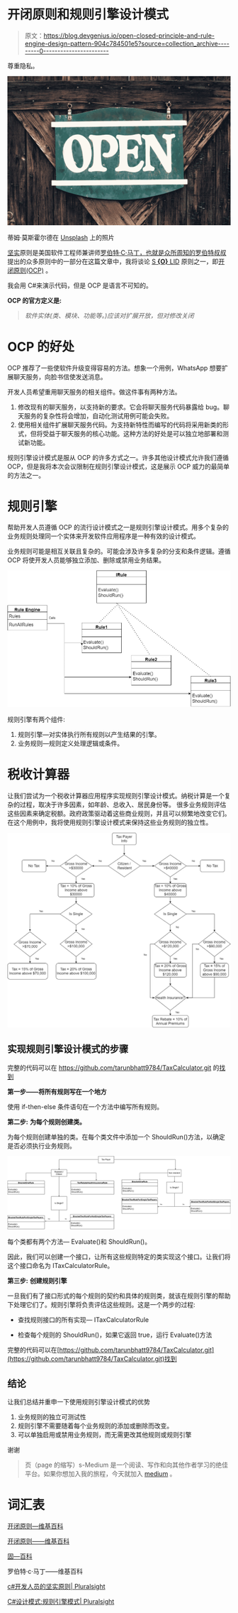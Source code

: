 # 开闭原则和规则引擎设计模式

> 原文：<https://blog.devgenius.io/open-closed-principle-and-rule-engine-design-pattern-904c784501e5?source=collection_archive---------0----------------------->

尊重隐私。

![](img/06ff00b2cd693506ef504dd87b5ed190.png)

蒂姆·莫斯霍尔德在 [Unsplash](https://unsplash.com?utm_source=medium&utm_medium=referral) 上的照片

[坚实](https://en.wikipedia.org/wiki/SOLID)原则是美国软件工程师兼讲师[罗伯特·C·马丁，也就是众所周知的](https://en.wikipedia.org/wiki/Robert_C._Martin)[罗伯特叔叔](https://en.wikipedia.org/wiki/Robert_C._Martin)提出的众多原则中的一部分在这篇文章中，我将谈论 [S **{O}** LID](https://en.wikipedia.org/wiki/SOLID) 原则之一，即[开闭原则(OCP)](https://en.wikipedia.org/wiki/Open%E2%80%93closed_principle) 。

我会用 C#来演示代码，但是 OCP 是语言不可知的。

**OCP 的官方定义是:**

> *软件实体(类、模块、功能等。)应该对扩展开放，但对修改关闭*

# OCP 的好处

OCP 推荐了一些使软件升级变得容易的方法。想象一个用例，WhatsApp 想要扩展聊天服务，向脸书信使发送消息。

开发人员希望重用聊天服务的相关组件。做这件事有两种方法。

1.  修改现有的聊天服务，以支持新的要求。它会将聊天服务代码暴露给 bug。聊天服务的复杂性将会增加，自动化测试用例可能会失败。
2.  使用相关组件扩展聊天服务代码。为支持新特性而编写的代码将采用新类的形式，但将受益于聊天服务的核心功能。这种方法的好处是可以独立地部署和测试新功能。

规则引擎设计模式是服从 OCP 的许多方式之一。许多其他设计模式允许我们遵循 OCP，但是我将本次会议限制在规则引擎设计模式，这是展示 OCP 威力的最简单的方法之一。

# 规则引擎

帮助开发人员遵循 OCP 的流行设计模式之一是规则引擎设计模式。用多个复杂的业务规则处理同一个实体来开发软件应用程序是一种有效的设计模式。

业务规则可能是相互关联且复杂的。可能会涉及许多复杂的分支和条件逻辑。遵循 OCP 将使开发人员能够独立添加、删除或禁用业务结果。

![](img/c8d78d780631a6ff50914cd2aa61ef27.png)

规则引擎有两个组件:

1.  规则引擎—对实体执行所有规则以产生结果的引擎。
2.  业务规则—规则定义处理逻辑或条件。

# 税收计算器

让我们尝试为一个税收计算器应用程序实现规则引擎设计模式。纳税计算是一个复杂的过程，取决于许多因素，如年龄、总收入、居民身份等。
很多业务规则评估这些因素来确定税额。政府政策驱动着这些商业规则，并且可以频繁地改变它们。在这个用例中，我将使用规则引擎设计模式来保持这些业务规则的独立性。

![](img/f5695056cf33d9cd42aaa876e95627aa.png)

## 实现规则引擎设计模式的步骤

完整的代码可以在 https://github.com/tarunbhatt9784/TaxCalculator.git 的[找到](https://github.com/tarunbhatt9784/TaxCalculator.git)

**第一步——将所有规则写在一个地方**

使用 if-then-else 条件语句在一个方法中编写所有规则。

**第二步:** **为每个规则创建类。**

为每个规则创建单独的类。在每个类文件中添加一个 ShouldRun()方法，以确定是否必须执行业务规则。

![](img/e763ae43c9ccb7688740f1af04480fbd.png)

每个类都有两个方法— Evaluate()和 ShouldRun()。

因此，我们可以创建一个接口，让所有这些规则特定的类实现这个接口。让我们将这个接口命名为 ITaxCalculatorRule。

**第三步:** **创建规则引擎**

一旦我们有了接口形式的每个规则的契约和具体的规则类，就该在规则引擎的帮助下处理它们了。规则引擎将负责评估这些规则。这是一个两步的过程:

*   查找规则接口的所有实现— ITaxCalculatorRule

*   检查每个规则的 ShouldRun()，如果它返回 true，运行 Evaluate()方法

完整的代码可以在[https://github.com/tarunbhatt9784/TaxCalculator.git](https://github.com/tarunbhatt9784/TaxCalculator.git)找到

## 结论

让我们总结并重申一下使用规则引擎设计模式的优势

1.  业务规则的独立可测试性
2.  规则引擎不需要随着每个业务规则的添加或删除而改变。
3.  可以单独启用或禁用业务规则，而无需更改其他规则或规则引擎

谢谢

> 页（page 的缩写）s-Medium 是一个阅读、写作和向其他作者学习的绝佳平台。如果你想加入我的旅程，今天就加入 [medium](https://tarunbhatt9784.medium.com/membership) 。

# 词汇表

[开闭原则—维基百科](https://en.wikipedia.org/wiki/Open%E2%80%93closed_principle)

[开闭原则——维基百科](https://en.wikipedia.org/wiki/Open%E2%80%93closed_principle)

[固—百科](https://en.wikipedia.org/wiki/SOLID)

罗伯特·c·马丁——维基百科

[c#开发人员的坚实原则| Pluralsight](https://app.pluralsight.com/library/courses/csharp-solid-principles/table-of-contents)

[C#设计模式:规则引擎模式| Pluralsight](https://app.pluralsight.com/library/courses/c-sharp-design-patterns-rules-pattern/table-of-contents)